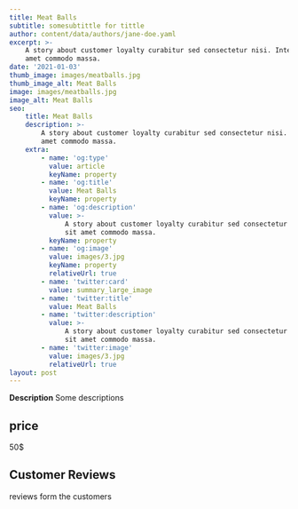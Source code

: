 ```yaml
---
title: Meat Balls
subtitle: somesubtittle for tittle
author: content/data/authors/jane-doe.yaml
excerpt: >-
    A story about customer loyalty curabitur sed consectetur nisi. Integer sit
    amet commodo massa.
date: '2021-01-03'
thumb_image: images/meatballs.jpg
thumb_image_alt: Meat Balls
image: images/meatballs.jpg
image_alt: Meat Balls
seo:
    title: Meat Balls
    description: >-
        A story about customer loyalty curabitur sed consectetur nisi. Integer sit
        amet commodo massa.
    extra:
        - name: 'og:type'
          value: article
          keyName: property
        - name: 'og:title'
          value: Meat Balls
          keyName: property
        - name: 'og:description'
          value: >-
              A story about customer loyalty curabitur sed consectetur nisi. Integer
              sit amet commodo massa.
          keyName: property
        - name: 'og:image'
          value: images/3.jpg
          keyName: property
          relativeUrl: true
        - name: 'twitter:card'
          value: summary_large_image
        - name: 'twitter:title'
          value: Meat Balls
        - name: 'twitter:description'
          value: >-
              A story about customer loyalty curabitur sed consectetur nisi. Integer
              sit amet commodo massa.
        - name: 'twitter:image'
          value: images/3.jpg
          relativeUrl: true
layout: post
---
```


**Description** Some descriptions

## price

50$

## Customer Reviews

reviews form the customers
